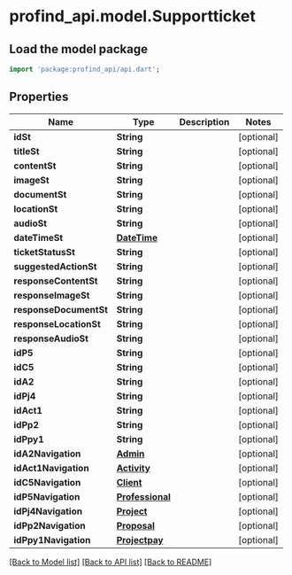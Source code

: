 # profind_api.model.Supportticket

## Load the model package
```dart
import 'package:profind_api/api.dart';
```

## Properties
Name | Type | Description | Notes
------------ | ------------- | ------------- | -------------
**idSt** | **String** |  | [optional] 
**titleSt** | **String** |  | [optional] 
**contentSt** | **String** |  | [optional] 
**imageSt** | **String** |  | [optional] 
**documentSt** | **String** |  | [optional] 
**locationSt** | **String** |  | [optional] 
**audioSt** | **String** |  | [optional] 
**dateTimeSt** | [**DateTime**](DateTime.md) |  | [optional] 
**ticketStatusSt** | **String** |  | [optional] 
**suggestedActionSt** | **String** |  | [optional] 
**responseContentSt** | **String** |  | [optional] 
**responseImageSt** | **String** |  | [optional] 
**responseDocumentSt** | **String** |  | [optional] 
**responseLocationSt** | **String** |  | [optional] 
**responseAudioSt** | **String** |  | [optional] 
**idP5** | **String** |  | [optional] 
**idC5** | **String** |  | [optional] 
**idA2** | **String** |  | [optional] 
**idPj4** | **String** |  | [optional] 
**idAct1** | **String** |  | [optional] 
**idPp2** | **String** |  | [optional] 
**idPpy1** | **String** |  | [optional] 
**idA2Navigation** | [**Admin**](Admin.md) |  | [optional] 
**idAct1Navigation** | [**Activity**](Activity.md) |  | [optional] 
**idC5Navigation** | [**Client**](Client.md) |  | [optional] 
**idP5Navigation** | [**Professional**](Professional.md) |  | [optional] 
**idPj4Navigation** | [**Project**](Project.md) |  | [optional] 
**idPp2Navigation** | [**Proposal**](Proposal.md) |  | [optional] 
**idPpy1Navigation** | [**Projectpay**](Projectpay.md) |  | [optional] 

[[Back to Model list]](../README.md#documentation-for-models) [[Back to API list]](../README.md#documentation-for-api-endpoints) [[Back to README]](../README.md)


